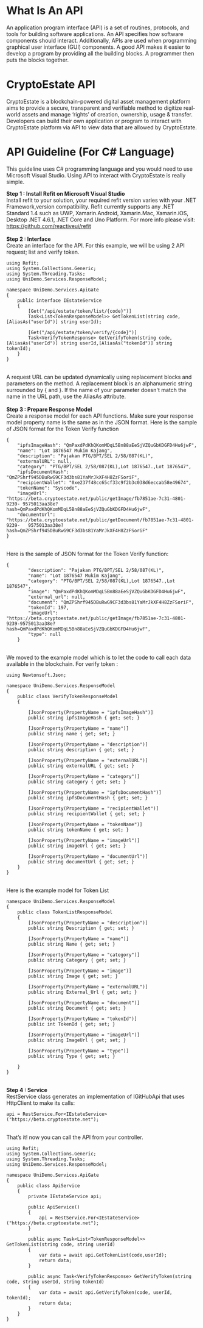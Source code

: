 # What Is An API
An application program interface (API) is a set of routines, protocols, and tools for building software applications. An API specifies how software components should interact. Additionally, APIs are used when programming graphical user interface (GUI) components. A good API makes it easier to develop a program by providing all the building blocks. A programmer then puts the blocks together.

# CryptoEstate API
CryptoEstate is a blockchain-powered digital asset management platform aims to provide a secure, transparent and verifiable method to digitize real-world assets and manage ‘rights’ of creation, ownership, usage & transfer. Developers can build their own application or program to interact with CryptoEstate platform via API to view data that are allowed by CryptoEstate. 

# API Guideline (For C# Language)
This guideline uses C# programming language and you would need to use Microsoft Visual Studio. Using API to interact with CryptoEstate is really simple.

<b>Step 1 : Install Refit on Microsoft Visual Studio</b><br/>
Install refit to your solution, your required refit version varies with your .NET Framework,version compatibility. Refit currently supports any .NET Standard 1.4 such as UWP, Xamarin.Android, Xamarin.Mac, Xamarin.iOS, Desktop .NET 4.6.1, .NET Core and Uno Platform. For more info please visit: https://github.com/reactiveui/refit<br/>
<br/>
<b>Step 2 : Interface</b><br/>
Create an interface for the API. For this example, we will be using 2 API request; list and verify token.<br/>
```
using Refit;
using System.Collections.Generic;
using System.Threading.Tasks;
using UniDemo.Services.ResponseModel;

namespace UniDemo.Services.ApiGate
{
    public interface IEstateService
    {
        [Get("/api/estate/token/list/{code}")]
        Task<List<TokenResponseModel>> GetTokenList(string code,[AliasAs("userId")] string userId);

        [Get("/api/estate/token/verify/{code}")]
        Task<VerifyTokenResponse> GetVerifyToken(string code, [AliasAs("userId")] string userId,[AliasAs("tokenId")] string tokenId);
    }
}
```
<br/>A request URL can be updated dynamically using replacement blocks and parameters on the method. A replacement block is an alphanumeric string surrounded by { and }. If the name of your parameter doesn't match the name in the URL path, use the AliasAs attribute.<br/>
<br/><b>Step 3 : Prepare Response Model</b><br/>
Create a response model for each API functions. Make sure your response model property name is the same as in the JSON format. Here is the sample of JSON format for the Token Verify function<br/>
```
{
    "ipfsImageHash": "QmPaxdPdKhQKomMDqL5Bn88aEeSjVZQuGbKDGFD4Hu6jwF",
    "name": "Lot 1876547 Mukim Kajang",
    "description": "Pajakan PTG/BPT/SEL 2/58/087(KL)",
    "externalURL": null,
    "category": "PTG/BPT/SEL 2/58/087(KL),Lot 1876547.,Lot 1876547",
    "ipfsDocumentHash": "QmZPShrf945DBuRwG9CF3d3bs81YaMrJkXF4H8ZzFSoriF",
    "recipientWallet": "0xe237f48cc65cf33c9f2b3c038d6eccab58e49674",
    "tokenName": "Syscode",
    "imageUrl": "https://beta.cryptoestate.net/public/getImage/fb7851ae-7c31-4801-9239-	9575013aa38e?hash=QmPaxdPdKhQKomMDqL5Bn88aEeSjVZQuGbKDGFD4Hu6jwF",
    "documentUrl": "https://beta.cryptoestate.net/public/getDocument/fb7851ae-7c31-4801-9239-	9575013aa38e?hash=QmZPShrf945DBuRwG9CF3d3bs81YaMrJkXF4H8ZzFSoriF"
}
```
<br/>Here is the sample of JSON format for the Token Verify function: <br/>
```
{
        "description": "Pajakan PTG/BPT/SEL 2/58/087(KL)",
        "name": "Lot 1876547 Mukim Kajang",
        "category": "PTG/BPT/SEL 2/58/087(KL),Lot 1876547.,Lot 1876547",
        "image": "QmPaxdPdKhQKomMDqL5Bn88aEeSjVZQuGbKDGFD4Hu6jwF",
        "external_url": null,
        "document": "QmZPShrf945DBuRwG9CF3d3bs81YaMrJkXF4H8ZzFSoriF",
        "tokenId": 197,
        "imageUrl": "https://beta.cryptoestate.net/public/getImage/fb7851ae-7c31-4801-9239-9575013aa38e?hash=QmPaxdPdKhQKomMDqL5Bn88aEeSjVZQuGbKDGFD4Hu6jwF",
        "type": null
    }
```

<br/> We moved to the example model which is to let the code to call each data available in the blockchain. For verify token : <br/>

```
using Newtonsoft.Json;

namespace UniDemo.Services.ResponseModel
{
    public class VerifyTokenResponseModel
    {

        [JsonProperty(PropertyName = "ipfsImageHash")]
        public string ipfsImageHash { get; set; }

        [JsonProperty(PropertyName = "name")]
        public string name { get; set; }

        [JsonProperty(PropertyName = "description")]
        public string description { get; set; }

        [JsonProperty(PropertyName = "externalURL")]
        public string externalURL { get; set; }

        [JsonProperty(PropertyName = "category")]
        public string category { get; set; }

        [JsonProperty(PropertyName = "ipfsDocumentHash")]
        public string ipfsDocumentHash { get; set; }

        [JsonProperty(PropertyName = "recipientWallet")]
        public string recipientWallet { get; set; }

        [JsonProperty(PropertyName = "tokenName")]
        public string tokenName { get; set; }

        [JsonProperty(PropertyName = "imageUrl")]
        public string imageUrl { get; set; }

        [JsonProperty(PropertyName = "documentUrl")]
        public string documentUrl { get; set; }
    }
}
```
<br/> Here is the example model for Token List <br/>
```
namespace UniDemo.Services.ResponseModel
{
    public class TokenListResponseModel
    {
        [JsonProperty(PropertyName = "description")]
        public string Description { get; set; }

        [JsonProperty(PropertyName = "name")]
        public string Name { get; set; }

        [JsonProperty(PropertyName = "category")]
        public string Category { get; set; }

        [JsonProperty(PropertyName = "image")]
        public string Image { get; set; }

        [JsonProperty(PropertyName = "externalURL")]
        public string External_Url { get; set; }

        [JsonProperty(PropertyName = "document")]
        public string Document { get; set; }

        [JsonProperty(PropertyName = "tokenId")]
        public int TokenId { get; set; }

        [JsonProperty(PropertyName = "imageUrl")]
        public string ImageUrl { get; set; }

        [JsonProperty(PropertyName = "type")]
        public string Type { get; set; }

    }
}
```

<br/> <b>Step 4 : Service </b> <br/>
RestService class generates an implementation of IGitHubApi that uses HttpClient to make its calls: <br/>
```
api = RestService.For<IEstateService>("https://beta.cryptoestate.net");
```

<br/>That’s it! now you can call the API from your controller. <br/>
```
using Refit;
using System.Collections.Generic;
using System.Threading.Tasks;
using UniDemo.Services.ResponseModel;

namespace UniDemo.Services.ApiGate
{
    public class ApiService
    {
        private IEstateService api;

        public ApiService()
        {
            api = RestService.For<IEstateService>("https://beta.cryptoestate.net");
        }

        public async Task<List<TokenResponseModel>> GetTokenList(string code, string userId)
        {
            var data = await api.GetTokenList(code,userId);
            return data;
        }

        public async Task<VerifyTokenResponse> GetVerifyToken(string code, string userId, string tokenId)
        {
            var data = await api.GetVerifyToken(code, userId, tokenId);
            return data;
        }
    }
}
```

